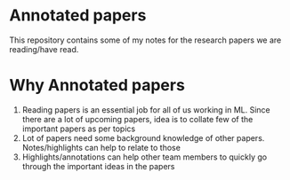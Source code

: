 # Annotated papers
This repository contains some of my notes for the research papers we are reading/have read.

# Why Annotated papers

1. Reading papers is an essential job for all of us working in ML. Since there are a lot of upcoming papers, idea is to collate few of the important papers as per topics
2. Lot of papers need some background knowledge of other papers. Notes/highlights can help to relate to those
3. Highlights/annotations can help other team members to quickly go through the important ideas in the papers
